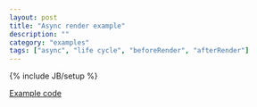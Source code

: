 ```yaml
---
layout: post
title: "Async render example"
description: ""
category: "examples"
tags: ["async", "life cycle", "beforeRender", "afterRender"]
---
```

{% include JB/setup %}

[Example code](http://solid-interactive.github.io/masseuse-examples/async-render)
